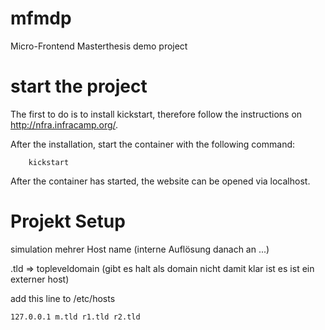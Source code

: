 # mfmdp
Micro-Frontend Masterthesis demo project

# start the project

The first to do is to install kickstart, therefore follow the instructions on http://nfra.infracamp.org/.

After the installation, start the container with the following command:

```ssh
    kickstart
```

After the container has started, the website can be opened via localhost.

# Projekt Setup

simulation mehrer Host name (interne Auflösung danach an ...)

.tld => topleveldomain (gibt es halt als domain nicht damit klar ist es ist ein externer host)

add this line to /etc/hosts
```text
127.0.0.1 m.tld r1.tld r2.tld
```


